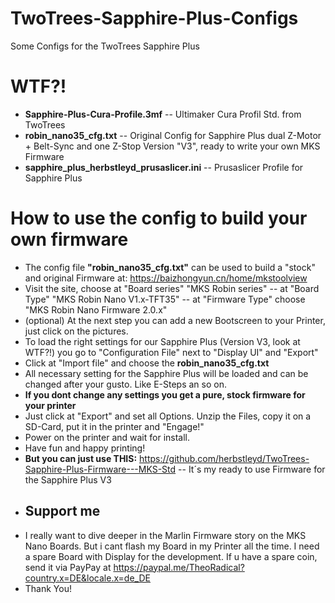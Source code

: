 # TwoTrees-Sapphire-Plus-Configs
Some Configs for the TwoTrees Sapphire Plus
# WTF?!
- **Sapphire-Plus-Cura-Profile.3mf** -- Ultimaker Cura Profil Std. from TwoTrees
- **robin_nano35_cfg.txt** -- Original Config for Sapphire Plus dual Z-Motor + Belt-Sync and one Z-Stop Version "V3", ready to write your own MKS Firmware
- **sapphire_plus_herbstleyd_prusaslicer.ini** -- Prusaslicer Profile for Sapphire Plus 
# How to use the config to build your own firmware
- The config file **"robin_nano35_cfg.txt"** can be used to build a "stock" and original Firmware at: https://baizhongyun.cn/home/mkstoolview
- Visit the site, choose at "Board series" "MKS Robin series" -- at "Board Type" "MKS Robin Nano V1.x-TFT35" -- at "Firmware Type" choose "MKS Robin Nano Firmware 2.0.x"
- (optional) At the next step you can add a new Bootscreen to your Printer, just click on the pictures.
- To load the right settings for our Sapphire Plus (Version V3, look at WTF?!) you go to "Configuration File" next to "Display UI" and "Export"
- Click at "Import file" and choose the **robin_nano35_cfg.txt**
- All necessary setting for the Sapphire Plus will be loaded and can be changed after your gusto. Like E-Steps an so on. 
- **If you dont change any settings you get a pure, stock firmware for your printer**
- Just click at "Export" and set all Options. Unzip the Files, copy it on a SD-Card, put it in the printer and "Engage!"
- Power on the printer and wait for install. 
- Have fun and happy printing!
- **But you can just use THIS:** https://github.com/herbstleyd/TwoTrees-Sapphire-Plus-Firmware---MKS-Std -- It´s my ready to use Firmware for the Sapphire Plus V3
- ## Support me
- I really want to dive deeper in the Marlin Firmware story on the MKS Nano Boards. But i cant flash my Board in my Printer all the time. I need a spare Board with Display for the development. If u have a spare coin, send it via PayPay at https://paypal.me/TheoRadical?country.x=DE&locale.x=de_DE
- Thank You!

